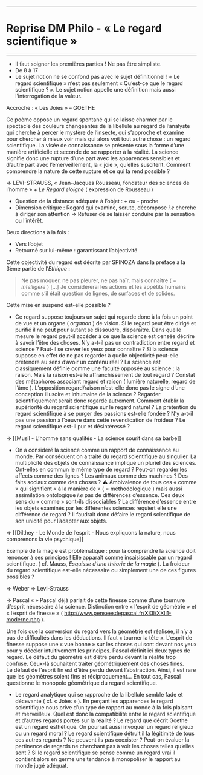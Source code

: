 ***
# Reprise DM Philo - « Le regard scientifique »
***
- Il faut soigner les premières parties ! Ne pas être simpliste. 
- De 8 à 17 
- Le sujet notion ne se confond pas avec le sujet définitionnel ! « Le regard scientifique » n’est pas seulement « Qu’est-ce que le regard scientifique ? ». Le sujet notion appelle une définition mais aussi l’interrogation de la valeur.

Accroche : « Les Joies » – GOETHE 

Ce poème oppose un regard spontané qui se laisse charmer par le spectacle des couleurs changeantes de la libellule au regard de l’analyste qui cherche à percer le mystère de l’insecte, qui s’approche et examine pour chercher à mieux voir mais qui alors voit tout autre chose : un regard scientifique. La visée de connaissance se présente sous la forme d’une manière artificielle et seconde de se rapporter à la réalité. La science signifie donc une rupture d’une part avec les apparences sensibles et d’autre part avec l’émerveillement, la « joie », qu’elles suscitent. Comment comprendre la nature de cette rupture et ce qui la rend possible ? 

⇒ LEVI-STRAUSS, « Jean-Jacques Rousseau, fondateur des sciences de l’homme » + *Le Regard éloigné* ( expression de Rousseau )

- Question de la distance adéquate à l’objet : + ou - proche 
- Dimension critique : Regard qui examine, scrute, décompose *i.e* cherche à diriger son attention ⇒ Refuser de se laisser conduire par la sensation ou l’intérêt. 

Deux directions à la fois : 
- Vers l’objet 
- Retourné sur lui-même : garantissant l’objectivité 

Cette objectivité du regard est décrite par SPINOZA dans la préface à la 3ème partie de l’*Ethique* : 

> Ne pas moquer, ne pas pleurer, ne pas haïr, mais connaître ( = *intelligere* ) […] Je considérerai les actions et les appétits humains comme s’il était question de lignes, de surfaces et de solides. 

Cette mise en suspend est-elle possible ? 

- Ce regard suppose toujours un sujet qui regarde donc à la fois un point de vue et un organe ( *organon* ) de vision. Si le regard peut être dirigé et purifié il ne peut pour autant se dissoudre, disparaître. Dans quelle mesure le regard peut-il accéder à ce que la science est censée décrire à savoir l’être des choses. N’y a-t-il pas un contradiction entre regard et science ? Faut-il se crever les yeux pour connaître ? Si la science suppose en effet de ne pas regarder à quelle objectivité peut-elle prétendre au sens d’avoir un contenu réel ? La science est classiquement définie comme une faculté opposée au science : la raison. Mais la raison est-elle affranchissement de tout regard ? Constat des métaphores associant regard et raison ( lumière naturelle, regard de l’âme ). L’opposition regard/raison n’est-elle donc pas le signe d’une conception illusoire et inhumaine de la science ? Regarder scientifiquement serait donc regardé autrement. Comment établir la supériorité du regard scientifique sur le regard naturel ? La prétention du regard scientifique à se purger des passions est-elle fondée ? N’y a-t-il pas une passion à l’oeuvre dans cette revendication de froideur ? Le regard scientifique est-il pur et désintéressé ? 

⇒ [[Musil - L’homme sans qualités - La science sourit dans sa barbe]] 

- On a considéré la science comme un rapport de connaissance au monde. Par conséquent on a traité du regard scientifique au singulier. La multiplicité des objets de connaissance implique un pluriel des sciences. Ont-elles en commun le même type de regard ? Peut-on regarder les affects comme des lignes ? Les animaux comme des machines ? Des faits sociaux comme des choses ? ⚠ Ambivalence de tous ces « comme » qui signifient « à la manière de » ( = méthodologique ) mais aussi assimilation ontologique *i.e* pas de différences d’essence. Ces deux sens du « comme » sont-ils dissociables ? La différence d’essence entre les objets examinés par les différentes sciences requiert elle une différence de regard ? Il faudrait donc défaire le regard scientifique de son unicité pour l’adapter aux objets. 

⇒ [[Dilthey - Le Monde de l’esprit - Nous expliquons la nature, nous comprenons la vie psychique]] 

Exemple de la magie est problématique : pour la comprendre la science doit renoncer à ses principes ! Elle apparaît comme insaisissable par un regard scientifique. ( cf. Mauss, *Esquisse d’une théorie de la magie* ). La froideur du regard scientifique est-elle nécessaire ou simplement une de ces figures possibles ? 

⇒ Weber
⇒ Levi-Strauss 

⇒ Pascal « »
Pascal déjà parlait de cette finesse comme d’une tournure d’esprit nécessaire à la science. Distinction entre « l’esprit de géométrie » et « l’esprit de finesse » ( http://www.penseesdepascal.fr/XXII/XXII1-moderne.php ). 

Une fois que la conversion du regard vers la géométrie est réalisée, il n’y a pas de difficultés dans les déductions. Il faut « tourner la tête ». 
L’esprit de finesse suppose une « vue bonne » sur les choses qui sont devant nos yeux pour y déceler intuitivement les principes. 
Pascal définit ici deux types de regard. 
Le défaut du géomètre est d’être perdu devant la réalité trop confuse. Ceux-là souhaitent traiter géométriquement des choses fines.  
Le défaut de l’esprit fin est d’être perdu devant l’abstraction. 
Ainsi, il est rare que les géomètres soient fins et réciproquement…
En tout cas, Pascal questionne le monopole géométrique du regard scientifique. 

- Le regard analytique qui se rapproche de la libellule semble fade et décevante ( cf. « Joies » ). En perçant les apparences le regard scientifique nous prive d’un type de rapport au monde à la fois plaisant et merveilleux. Quel est donc la compatibilité entre le regard scientifique et d’autres regards portés sur la réalité ? Le regard que décrit Goethe est un regard esthétique. On pourrait aussi invoquer un regard religieux ou un regard moral ? Le regard scientifique détruit il la légitimité de tous ces autres regards ? Ne peuvent ils pas coexister ? Peut-on évaluer la pertinence de regards ne cherchant pas à voir les choses telles qu’elles sont ? Si le regard scientifique se pense comme un regard vrai il contient alors en germe une tendance à monopoliser le rapport au monde jugé adéquat. 













